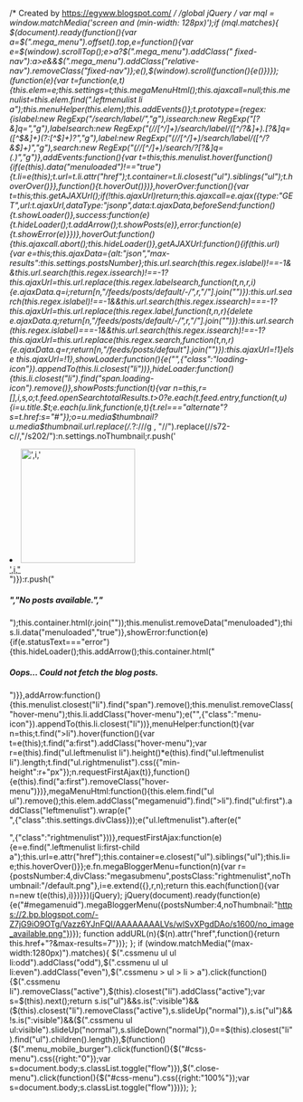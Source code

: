 /* Created by  https://egyww.blogspot.com/ */
/*global jQuery */
var mql = window.matchMedia('screen and (min-width: 128px)');if (mql.matches){
$(document).ready(function(){var a=$(".mega_menu").offset().top,e=function(){var e=$(window).scrollTop();e>a?$(".mega_menu").addClass(" fixed-nav"):a>e&&$(".mega_menu").addClass("relative-nav").removeClass("fixed-nav")};e(),$(window).scroll(function(){e()})});
(function(e){var t=function(e,t){this.elem=e;this.settings=t;this.megaMenuHtml();this.ajaxcall=null;this.menulist=this.elem.find(".leftmenulist li a");this.menuHelper(this.elem);this.addEvents()};t.prototype={regex:{islabel:new RegExp("/search/label/","g"),issearch:new RegExp("[?&]q=","g"),labelsearch:new RegExp("(//[^/]+)/search/label/([^/?&]+).*[?&]q=([^$&]+)(?:[^$]+)?","g"),label:new RegExp("(//[^/]+)/search/label/([^/?&$]+)","g"),search:new RegExp("(//[^/]+)/search/?[?&]q=(.*)","g")},addEvents:function(){var t=this;this.menulist.hover(function(){if(e(this).data("menuloaded")!=="true"){t.li=e(this);t.url=t.li.attr("href");t.container=t.li.closest("ul").siblings("ul");t.hoverOver()}},function(){t.hoverOut()})},hoverOver:function(){var t=this;this.getAJAXUrl();if(!this.ajaxUrl)return;this.ajaxcall=e.ajax({type:"GET",url:t.ajaxUrl,dataType:"jsonp",data:t.ajaxData,beforeSend:function(){t.showLoader()},success:function(e){t.hideLoader();t.addArrow();t.showPosts(e)},error:function(e){t.showError(e)}})},hoverOut:function(){this.ajaxcall.abort();this.hideLoader()},getAJAXUrl:function(){if(this.url){var e=this;this.ajaxData={alt:"json","max-results":this.settings.postsNumber};this.url.search(this.regex.islabel)!==-1&&this.url.search(this.regex.issearch)!==-1?this.ajaxUrl=this.url.replace(this.regex.labelsearch,function(t,n,r,i){e.ajaxData.q=i;return[n,"/feeds/posts/default/-/",r,"/"].join("")}):this.url.search(this.regex.islabel)!==-1&&this.url.search(this.regex.issearch)===-1?this.ajaxUrl=this.url.replace(this.regex.label,function(t,n,r){delete e.ajaxData.q;return[n,"/feeds/posts/default/-/",r,"/"].join("")}):this.url.search(this.regex.islabel)===-1&&this.url.search(this.regex.issearch)!==-1?this.ajaxUrl=this.url.replace(this.regex.search,function(t,n,r){e.ajaxData.q=r;return[n,"/feeds/posts/default"].join("")}):this.ajaxUrl=!1}else this.ajaxUrl=!1},showLoader:function(){e("<span></span>",{"class":"loading-icon"}).appendTo(this.li.closest("li"))},hideLoader:function(){this.li.closest("li").find("span.loading-icon").remove()},showPosts:function(t){var n=this,r=[],i,s,o;t.feed.openSearch$totalResults.$t>0?e.each(t.feed.entry,function(t,u){i=u.title.$t;e.each(u.link,function(e,t){t.rel==="alternate"?s=t.href:s="#"});o=u.media$thumbnail?u.media$thumbnail.url.replace(/.*?:\/\//g , "//").replace(/\/s72\-c\//,"/s202/"):n.settings.noThumbnail;r.push('<li><span class="thumb-container"><a title="',i,'" href="',s,'"><img alt="',i,'" src="',o,'" width="202" height="202"/><br />',i,"</a></span></li>")}):r.push("<h5>","No posts available.","</h5>");this.container.html(r.join(""));this.menulist.removeData("menuloaded");this.li.data("menuloaded","true")},showError:function(e){if(e.statusText==="error"){this.hideLoader();this.addArrow();this.container.html("<h5>Oops... Could not fetch the blog posts.</h5>")}},addArrow:function(){this.menulist.closest("li").find("span").remove();this.menulist.removeClass("hover-menu");this.li.addClass("hover-menu");e("<span></span>",{"class":"menu-icon"}).appendTo(this.li.closest("li"))},menuHelper:function(t){var n=this;t.find(">li").hover(function(){var t=e(this);t.find("a:first").addClass("hover-menu");var r=e(this).find("ul.leftmenulist li").height()*e(this).find("ul.leftmenulist li").length;t.find("ul.rightmenulist").css({"min-height":r+"px"});n.requestFirstAjax(t)},function(){e(this).find("a:first").removeClass("hover-menu")})},megaMenuHtml:function(){this.elem.find("ul ul").remove();this.elem.addClass("megamenuid").find(">li").find("ul:first").addClass("leftmenulist").wrap(e("<div></div>",{"class":this.settings.divClass}));e("ul.leftmenulist").after(e("<ul></ul>",{"class":"rightmenulist"}))},requestFirstAjax:function(e){e=e.find(".leftmenulist li:first-child a");this.url=e.attr("href");this.container=e.closest("ul").siblings("ul");this.li=e;this.hoverOver()}};e.fn.megaBloggerMenu=function(n){var r={postsNumber:4,divClass:"megasubmenu",postsClass:"rightmenulist",noThumbnail:"/default.png"},i=e.extend({},r,n);return this.each(function(){var n=new t(e(this),i)})}})(jQuery);
jQuery(document).ready(function(e){e("#megamenuid").megaBloggerMenu({postsNumber:4,noThumbnail:"https://2.bp.blogspot.com/-Z7jG9iO9OTg/Vazz6YJnFQI/AAAAAAAALVs/wlSvXPgdDAo/s1600/no_image_available.png"})});
function addURL(n){$(n).attr("href",function(){return this.href+"?&max-results=7"})};
};
if (window.matchMedia("(max-width:1280px)").matches){
$(".cssmenu ul ul li:odd").addClass("odd"),$(".cssmenu ul ul li:even").addClass("even"),$(".cssmenu > ul > li > a").click(function(){$(".cssmenu li").removeClass("active"),$(this).closest("li").addClass("active");var s=$(this).next();return s.is("ul")&&s.is(":visible")&&($(this).closest("li").removeClass("active"),s.slideUp("normal")),s.is("ul")&&!s.is(":visible")&&($(".cssmenu ul ul:visible").slideUp("normal"),s.slideDown("normal")),0==$(this).closest("li").find("ul").children().length}),$(function(){$(".menu_mobile_burger").click(function(){$("#css-menu").css({right:"0"});var s=document.body;s.classList.toggle("flow")}),$(".close-menu").click(function(){$("#css-menu").css({right:"100%"});var s=document.body;s.classList.toggle("flow")})});
};
